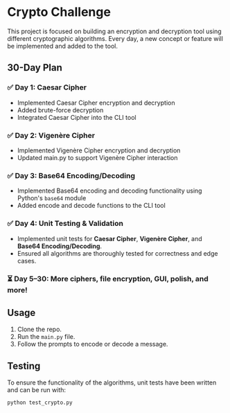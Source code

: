 # Crypto Challenge

This project is focused on building an encryption and decryption tool using different cryptographic algorithms. Every day, a new concept or feature will be implemented and added to the tool.

## 30-Day Plan

### ✅ Day 1: Caesar Cipher
- Implemented Caesar Cipher encryption and decryption
- Added brute-force decryption
- Integrated Caesar Cipher into the CLI tool

### ✅ Day 2: Vigenère Cipher
- Implemented Vigenère Cipher encryption and decryption
- Updated main.py to support Vigenère Cipher interaction

### ✅ Day 3: Base64 Encoding/Decoding
- Implemented Base64 encoding and decoding functionality using Python's `base64` module
- Added encode and decode functions to the CLI tool

### ✅ Day 4: Unit Testing & Validation
- Implemented unit tests for **Caesar Cipher**, **Vigenère Cipher**, and **Base64 Encoding/Decoding**.
- Ensured all algorithms are thoroughly tested for correctness and edge cases.
  
### ⏳ Day 5–30: More ciphers, file encryption, GUI, polish, and more!

## Usage
1. Clone the repo.
2. Run the `main.py` file.
3. Follow the prompts to encode or decode a message.

## Testing
To ensure the functionality of the algorithms, unit tests have been written and can be run with:

```bash
python test_crypto.py

